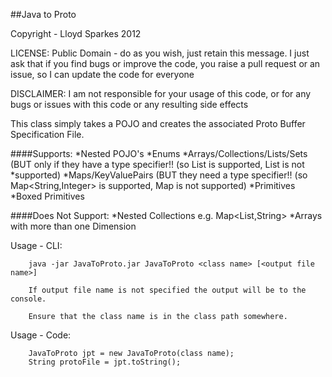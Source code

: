 ##Java to Proto

Copyright - Lloyd Sparkes 2012

LICENSE: Public Domain - do as you wish, just retain this message. I just ask that if you find bugs or improve the code, you raise a pull request or an issue, so I can update the code for everyone
				
DISCLAIMER: I am not responsible for your usage of this code, or for any bugs or issues with this code or any resulting side effects

This class simply takes a POJO and creates the associated Proto Buffer Specification File.
  
####Supports:
 		*Nested POJO's
		*Enums
		*Arrays/Collections/Lists/Sets (BUT only if they have a type specifier!! (so List<Byte> is supported, List is not *supported)
		*Maps/KeyValuePairs (BUT they need a type specifier!! (so Map<String,Integer> is supported, Map is not supported)
		*Primitives
		*Boxed Primitives 

####Does Not Support:
		*Nested Collections e.g. Map<List<String>,String>
		*Arrays with more than one Dimension

Usage - CLI:

		java -jar JavaToProto.jar JavaToProto <class name> [<output file name>]
 
 		If output file name is not specified the output will be to the console.
 
 		Ensure that the class name is in the class path somewhere.
 
Usage - Code:
 		
		JavaToProto jpt = new JavaToProto(class name);
		String protoFile = jpt.toString();	



